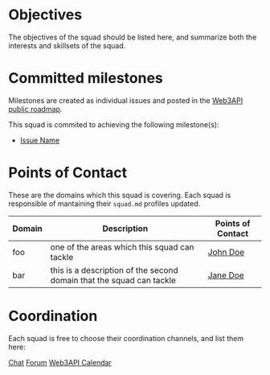 # Objectives

The objectives of the squad should be listed here, and summarize both the interests and skillsets of the squad.

# Committed milestones
Milestones are created as individual issues and posted in the [Web3API public roadmap](https://github.com/Web3-API/roadmap). 

This squad is commited to achieving the following milestone(s):
- [Issue Name](https://github.com/Web3-API/roadmap/issues/#)

# Points of Contact
These are the domains which this squad is covering. Each squad is responsible of mantaining their `squad.md` profiles updated.

| Domain | Description | Points of Contact |  
|-|-|-|  
| foo | one of the areas which this squad can tackle | [John Doe](../builders/template.md) |  
| bar | this is a description of the second domain that the squad can tackle | [Jane Doe](../builders/template.md) |  

# Coordination
Each squad is free to choose their coordination channels, and list them here:

[Chat](#)
[Forum](#)
[Web3API Calendar](https://calendar.google.com/calendar/embed?src=c_jpqrmmdu58tc2flstpdebr40ng%40group.calendar.google.com)
